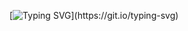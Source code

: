 [![Typing SVG](https://readme-typing-svg.demolab.com/?lines=Hi+there+👋+I'm+Andrea!)](https://git.io/typing-svg)


